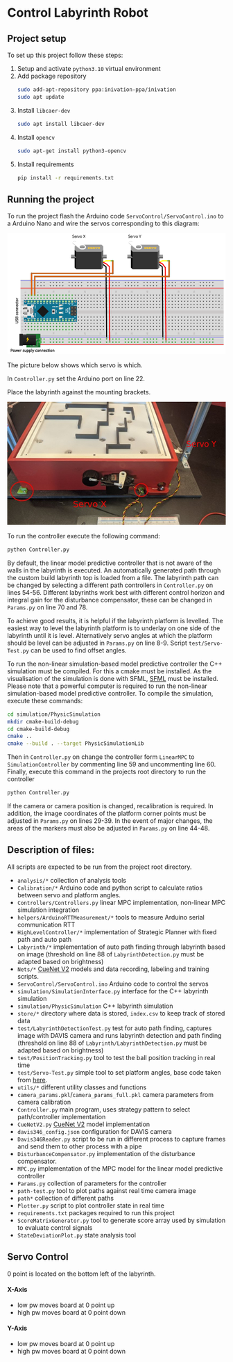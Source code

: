# Control Labyrinth Robot


## Project setup
To set up this project follow these steps:
1. Setup and activate `python3.10` virtual environment
2. Add package repository
    ```bash
    sudo add-apt-repository ppa:inivation-ppa/inivation
    sudo apt update
    ```
3. Install `libcaer-dev`
    ```bash
    sudo apt install libcaer-dev 
    ```
4. Install `opencv`
   ```bash
   sudo apt-get install python3-opencv
   ```
5. Install requirements
    ```bash
   pip install -r requirements.txt
    ```


## Running the project
To run the project flash the Arduino code `ServoControl/ServoControl.ino` to a Arduino Nano and wire the servos corresponding to this diagram:

![](ArduinoServoConnection.png)

The picture below shows which servo is which.

In `Controller.py` set the Arduino port on line 22.

Place the labyrinth against the mounting brackets.

![](MountingBrackets.jpg)

To run the controller execute the following command:
```bash
python Controller.py
```
By default, the linear model predictive controller that is not aware of the walls in the labyrinth is executed.
An automatically generated path through the custom build labyrinth top is loaded from a file.
The labyrinth path can be changed by selecting a different path controllers in `Controller.py` on lines 54-56.
Different labyrinths work best with different control horizon and integral gain for the disturbance compensator, these can be changed in `Params.py` on line 70 and 78.

To achieve good results, it is helpful if the labyrinth platform is levelled.
The easiest way to level the labyrinth platform is to underlay on one side of the labyrinth until it is level.
Alternatively servo angles at which the platform should be level can be adjusted in `Params.py` on line 8-9.
Script `test/Servo-Test.py` can be used to find offset angles.

To run the non-linear simulation-based model predictive controller the C++ simulation must be compiled.
For this a cmake must be installed.
As the visualisation of the simulation is done with SFML, [SFML](https://www.sfml-dev.org/tutorials/2.6/start-linux.php) must be installed.
Please note that a powerful computer is required to run the non-linear simulation-based model predictive controller.
To compile the simulation, execute these commands:
```bash
cd simulation/PhysicSimulation
mkdir cmake-build-debug
cd cmake-build-debug
cmake ..
cmake --build . --target PhysicSimulationLib
```
Then in `Controller.py` on change the controller form `LinearMPC` to `SimulationController` by commenting line 59 and uncommenting line 60.
Finally, execute this command in the projects root directory to run the controller
```bash
python Controller.py
```

If the camera or camera position is changed, recalibration is required.
In addition, the image coordinates of the platform corner points must be adjusted in `Params.py` on lines 29-39.
In the event of major changes, the areas of the markers must also be adjusted in `Params.py` on line  44-48.

## Description of files:
All scripts are expected to be run from the project root directory.

- `analysis/*` collection of analysis tools
- `Calibration/*` Arduino code and python script to calculate ratios between servo and platform angles.
- `Controllers/Controllers.py` linear MPC implementation, non-linear MPC simulation integration
- `helpers/ArduinoRTTMeasurement/*` tools to measure Arduino serial communication RTT
- `HighLevelController/*` implementation of Strategic Planner with fixed path and auto path
- `Labyrinth/*` implementation of auto path finding through labyrinth based on image (threshold on line 88 of `LabyrinthDetection.py` must be adapted based on brightness)
- `Nets/*` [CueNet V2](https://github.com/FabianAmherd/Heatmap-based-Object-Detection-and-Tracking-with-a-Fully-Convolutional-Neural-Network) models and data recording, labeling and training scripts. 
- `ServoControl/ServoControl.ino` Arduino code to control the servos
- `simulation/SimulationInterface.py` interface for the C++ labyrinth simulation
- `simulation/PhysicSimulation` C++ labyrinth simulation
- `store/*` directory where data is stored, `index.csv` to keep track of stored data
- `test/LabyrinthDetectionTest.py` test for auto path finding, captures image with DAVIS camera and runs labyrinth detection and path finding (threshold on line 88 of `Labyrinth/LabyrinthDetection.py` must be adapted based on brightness)
- `test/PositionTracking.py` tool to test the ball position tracking in real time
- `test/Servo-Test.py` simple tool to set platform angles, base code taken from [here](https://github.com/SensorsINI/Zhuoyi-Liang-Labyrinth/blob/main/servo_test.py).
- `utils/*` different utility classes and functions
- `camera_params.pkl`/`camera_params_full.pkl` camera parameters from camera calibration
- `Controller.py` main program, uses strategy pattern to select path/controller implementation
- `CueNetV2.py` [CueNet V2](https://github.com/FabianAmherd/Heatmap-based-Object-Detection-and-Tracking-with-a-Fully-Convolutional-Neural-Network) model implementation
- `davis346_config.json` configuration for DAVIS camera
- `Davis346Reader.py` script to be run in different process to capture frames and send them to other process with a pipe
- `DisturbanceCompensator.py` implementation of the disturbance compensator.
- `MPC.py` implementation of the MPC model for the linear model predictive controller
- `Params.py` collection  of parameters for the controller
- `path-test.py` tool to plot paths against real time camera image
- `path*` collection of different paths
- `Plotter.py` script to plot controller state in real time
- `requirements.txt` packages required to run this project
- `ScoreMatrixGenerator.py` tool to generate score array used by simulation to evaluate control signals
- `StateDeviationPlot.py` state analysis tool

## Servo Control
0 point is located on the bottom left of the labyrinth.
#### X-Axis
- low pw moves board at 0 point up
- high pw moves board at 0 point down
#### Y-Axis
- low pw moves board at 0 point up
- high pw moves board at 0 point down
